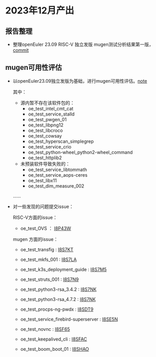 # 2023年12月产出

## 报告整理

- 整理openEuler 23.09 RISC-V 独立发版 mugen测试分析结果第一版， [commit](https://github.com/KotorinMinami/plct-working/commit/20dc90f3ca7ad146070678f261bca1a5f5b14cd2)

## mugen可用性评估

- 以openEuler23.09独立发版为基础，进行mugen可用性评估。[note](https://github.com/KotorinMinami/plct-working/blob/main/openEuler-test/2309forfuture/note.md)

    其中：

    - 源内暂不存在该软件包的：
        - oe_test_intel_cmt_cat
        - oe_test_service_stalld
        - oe_test_pwgen_01
        - oe_test_libpng12
        - oe_test_libcroco
        - oe_test_cowsay
        - oe_test_hyperscan_simplegrep
        - oe_test_service_crio
        - oe_test_python-wheel_python2-wheel_command
        - oe_test_httplib2
    - 未预装软件导致失败的：
        - oe_test_service_libtommath
        - oe_test_service_aops-ceres
        - oe_test_libx11
        - oe_test_dim_measure_002
    
    ......

- 对一些发现的问题提交issue：

    RISC-V方面的issue：

    - oe_test_OVS ： [I8P43W](https://gitee.com/openeuler/RISC-V/issues/I8P43W?from=project-issue)

    mugen 方面的issue：

    - oe_test_transfig : [I8S7KT](https://gitee.com/openeuler/mugen/issues/I8S7KT?from=project-issue)

    - oe_test_mkfs_001 : [I8S7LA](https://gitee.com/openeuler/mugen/issues/I8S7LA?from=project-issue)

    - oe_test_k3s_deployment_guide : [I8S7M5](https://gitee.com/openeuler/mugen/issues/I8S7M5?from=project-issue)

    - oe_test_struts_001 : [I8S7N9](https://gitee.com/openeuler/mugen/issues/I8S7N9?from=project-issue)

    - oe_test_python3-rsa_3.4.2 : [I8S7NK](https://gitee.com/openeuler/mugen/issues/I8S7NK?from=project-issue)

    - oe_test_python3-rsa_4.7.2 : [I8S7NK](https://gitee.com/openeuler/mugen/issues/I8S7NK?from=project-issue)

    - oe_test_procps-ng-pwdx : [I8SDT9](https://gitee.com/openeuler/mugen/issues/I8SDT9?from=project-issue)

    - oe_test_service_firebird-superserver : [I8SE5N](https://gitee.com/openeuler/mugen/issues/I8SE5N?from=project-issue)

    - oe_test_novnc : [I8SF65](https://gitee.com/openeuler/mugen/issues/I8SF65?from=project-issue)

    - oe_test_keepalived_cli : [I8SFAC](https://gitee.com/openeuler/mugen/issues/I8SFAC?from=project-issue)

    - oe_test_boom_boot_01 : [I8SHAO](https://gitee.com/openeuler/mugen/issues/I8SHAO?from=project-issue)